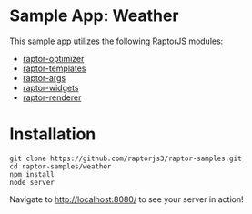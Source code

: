 Sample App: Weather
======================================

This sample app utilizes the following RaptorJS modules:

* [raptor-optimizer](https://github.com/raptorjs3/raptor-optimizer)
* [raptor-templates](https://github.com/raptorjs3/raptor-templates)
* [raptor-args](https://github.com/raptorjs3/raptor-args)
* [raptor-widgets](https://github.com/raptorjs3/raptor-widgets)
* [raptor-renderer](https://github.com/raptorjs3/raptor-renderer)

# Installation

```
git clone https://github.com/raptorjs3/raptor-samples.git
cd raptor-samples/weather
npm install
node server
```

Navigate to [http://localhost:8080/](http://localhost:8080/) to see your server in action!